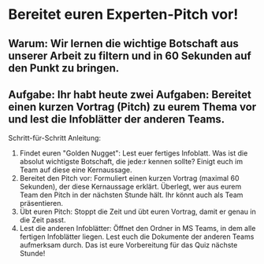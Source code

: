 # Bereitet euren Experten-Pitch vor!

## Warum: Wir lernen die wichtige Botschaft aus unserer Arbeit zu filtern und in 60 Sekunden auf den Punkt zu bringen.

## Aufgabe: Ihr habt heute zwei Aufgaben: Bereitet einen kurzen Vortrag (Pitch) zu eurem Thema vor und lest die Infoblätter der anderen Teams.

Schritt-für-Schritt Anleitung:
1. Findet euren "Golden Nugget": Lest euer fertiges Infoblatt. Was ist die absolut wichtigste Botschaft, die jede:r kennen sollte? Einigt euch im Team auf diese eine Kernaussage.
2. Bereitet den Pitch vor: Formuliert einen kurzen Vortrag (maximal 60 Sekunden), der diese Kernaussage erklärt. Überlegt, wer aus eurem Team den Pitch in der nächsten Stunde hält. Ihr könnt auch als Team präsentieren.
3. Übt euren Pitch: Stoppt die Zeit und übt euren Vortrag, damit er genau in die Zeit passt.
4. Lest die anderen Infoblätter: Öffnet den Ordner in MS Teams, in dem alle fertigen Infoblätter liegen. Lest euch die Dokumente der anderen Teams aufmerksam durch. Das ist eure Vorbereitung für das Quiz nächste Stunde!

